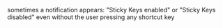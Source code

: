 sometimes a notification appears: "Sticky Keys enabled" or "Sticky Keys disabled"
even without the user pressing any shortcut key

